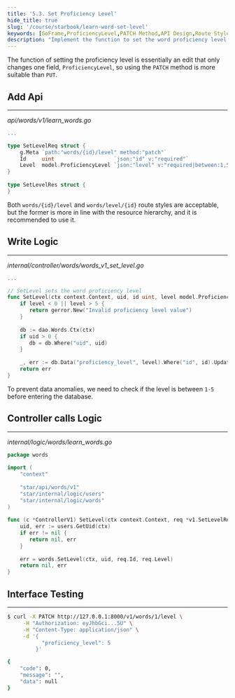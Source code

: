 ```yaml
---
title: '5.3. Set Proficiency Level'
hide_title: true
slug: '/course/starbook/learn-word-set-level'
keywords: [GoFrame,ProficiencyLevel,PATCH Method,API Design,Route Style,Data Validation,Interface Testing,Database Update,Go Language,Level Setting]
description: "Implement the function to set the word proficiency level using the GoFrame framework. Use the PATCH method to modify the ProficiencyLevel field and introduce parameter validation to ensure the level is between 1 and 5. The designed API route style follows the resource hierarchy relationship, and it is recommended to use the form words/{id}/level. Complete the level setting through database updates, providing an interface test example to verify the correctness of the function."
---
```

The function of setting the proficiency level is essentially an edit that only changes one field, `ProficiencyLevel`, so using the `PATCH` method is more suitable than `PUT`.
## Add Api
---
*api/words/v1/learn_words.go*
```go
...

type SetLevelReq struct {  
    g.Meta `path:"words/{id}/level" method:"patch"`  
    Id     uint                   `json:"id" v:"required"`  
    Level  model.ProficiencyLevel `json:"level" v:"required|between:1,5"`  
}  
  
type SetLevelRes struct {  
}
```

Both `words/{id}/level` and `words/level/{id}` route styles are acceptable, but the former is more in line with the resource hierarchy, and it is recommended to use it.

## Write Logic
---
*internal/controller/words/words_v1_set_level.go*
```go
...

// SetLevel sets the word proficiency level  
func SetLevel(ctx context.Context, uid, id uint, level model.ProficiencyLevel) error {  
    if level < 0 || level > 5 {  
       return gerror.New("Invalid proficiency level value")  
    }  
  
    db := dao.Words.Ctx(ctx)  
    if uid > 0 {  
       db = db.Where("uid", uid)  
    }  
  
    _, err := db.Data("proficiency_level", level).Where("id", id).Update()  
    return err  
}
```

To prevent data anomalies, we need to check if the level is between `1-5` before entering the database.

## Controller calls Logic
---
*internal/logic/words/learn_words.go*
```go
package words  
  
import (  
    "context"  
  
    "star/api/words/v1"
    "star/internal/logic/users"
    "star/internal/logic/words"
)  
  
func (c *ControllerV1) SetLevel(ctx context.Context, req *v1.SetLevelReq) (res *v1.SetLevelRes, err error) {  
    uid, err := users.GetUid(ctx)  
    if err != nil {  
       return nil, err  
    }  
  
    err = words.SetLevel(ctx, uid, req.Id, req.Level)  
    return nil, err  
}
```

## Interface Testing
---
```bash
$ curl -X PATCH http://127.0.0.1:8000/v1/words/1/level \
     -H "Authorization: eyJhbGci...5U" \
     -H "Content-Type: application/json" \
     -d '{
           "proficiency_level": 5
         }'

{
    "code": 0,
    "message": "",
    "data": null
}
```